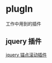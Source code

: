 # plugIn
工作中用到的插件


## jquery 插件

[jquery  锚点滚动插件](https://github.com/zhanglongdream/plugIn/tree/scrollNav)<br/>
